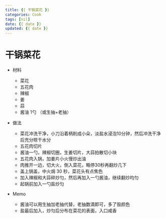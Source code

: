 ```yaml
---
title: {{ 干锅菜花 }}
categories: Cook
tags: [nil]
date: {{ date }}
updated: {{ date }}
---
```


# 干锅菜花

- 材料
    - 菜花
    - 五花肉
    - 辣椒
    - 姜
    - 蒜
    - 酱油 1勺 （或生抽+老抽）

- 做法
    - 菜花冲洗干净，小刀沿着柄削成小朵，淡盐水浸泡10分钟，然后冲洗干净后充分晾干水分
    - 五花肉切片
    - 酱油一勺，辣椒切圈，生姜切片，大蒜拍散切小块
    - 五花肉入锅，加姜片小火慢炒出油
    - 肉推开一边，切大火，倒入菜花，略停30秒再翻炒几下
    - 盖上锅盖，中火焗 30 秒，菜花头有点焦色
    - 加入辣椒和大蒜碎炒匀，然后再加入一勺酱油，继续翻炒均匀
    - 起锅前加入一勺盐炒匀

- Memo
    - 酱油可以用生抽加老抽代替，老抽数滴即可，多了毁颜色
    - 盐最后加入，炒匀后分布在菜花的表面，入口咸香

